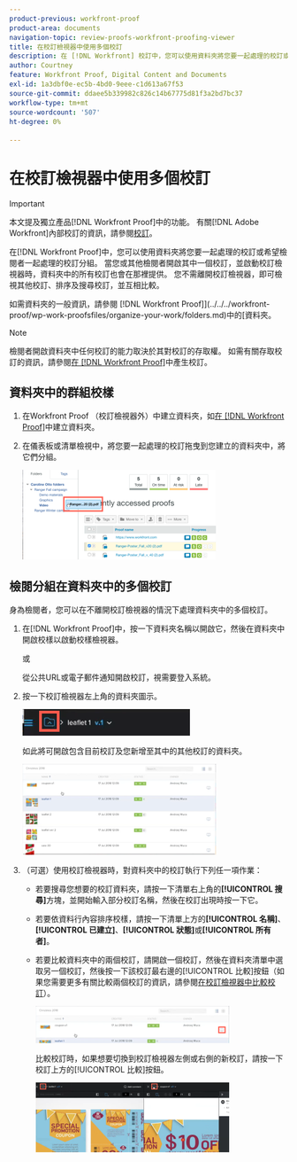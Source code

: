 ```yaml
---
product-previous: workfront-proof
product-area: documents
navigation-topic: review-proofs-workfront-proofing-viewer
title: 在校訂檢視器中使用多個校訂
description: 在 [!DNL Workfront] 校訂中，您可以使用資料夾將您要一起處理的校訂或希望檢閱者一起處理的校訂分組。 當您或其他檢閱者開啟其中一個校訂，並啟動校訂檢視器時，資料夾中的所有校訂也會在那裡提供。 您不需離開校訂檢視器，即可檢視其他校訂、排序及搜尋校訂，並互相比較。
author: Courtney
feature: Workfront Proof, Digital Content and Documents
exl-id: 1a3dbf0e-ec5b-4bd0-9eee-c1d613a67f53
source-git-commit: ddaee5b339982c826c14b67775d81f3a2bd7bc37
workflow-type: tm+mt
source-wordcount: '507'
ht-degree: 0%

---
```


# 在校訂檢視器中使用多個校訂

>[!IMPORTANT]
>
>本文提及獨立產品[!DNL Workfront Proof]中的功能。 有關[!DNL Adobe Workfront]內部校訂的資訊，請參閱[校訂](../../../review-and-approve-work/proofing/proofing.md)。

在[!DNL Workfront Proof]中，您可以使用資料夾將您要一起處理的校訂或希望檢閱者一起處理的校訂分組。 當您或其他檢閱者開啟其中一個校訂，並啟動校訂檢視器時，資料夾中的所有校訂也會在那裡提供。 您不需離開校訂檢視器，即可檢視其他校訂、排序及搜尋校訂，並互相比較。

如需資料夾的一般資訊，請參閱 [!DNL Workfront Proof]](../../../workfront-proof/wp-work-proofsfiles/organize-your-work/folders.md)中的[資料夾。

>[!NOTE]
>
>檢閱者開啟資料夾中任何校訂的能力取決於其對校訂的存取權。 如需有關存取校訂的資訊，請參閱[在 [!DNL Workfront Proof]](../../../workfront-proof/wp-work-proofsfiles/create-proofs-and-files/generate-proofs.md)中產生校訂。

## 資料夾中的群組校樣

1. 在Workfront Proof （校訂檢視器外）中建立資料夾，如[在 [!DNL Workfront Proof]](../../../workfront-proof/wp-work-proofsfiles/organize-your-work/create-folders.md)中建立資料夾。
1. 在儀表板或清單檢視中，將您要一起處理的校訂拖曳到您建立的資料夾中，將它們分組。

   ![Drag_proof_to_folder.png](assets/drag-proof-to-folder-350x162.png)

## 檢閱分組在資料夾中的多個校訂

身為檢閱者，您可以在不離開校訂檢視器的情況下處理資料夾中的多個校訂。

1. 在[!DNL Workfront Proof]中，按一下資料夾名稱以開啟它，然後在資料夾中開啟校樣以啟動校樣檢視器。

   或

   從公共URL或電子郵件通知開啟校訂，視需要登入系統。

1. 按一下校訂檢視器左上角的資料夾圖示。

   ![Folder_icon_in_proofing_viewer.png](assets/folder-icon-in-proofing-viewer.png)

   如此將可開啟包含目前校訂及您新增至其中的其他校訂的資料夾。

   ![Folder_containing_proofs_in_proofing_viewer.png](assets/folder-containing-proofs-in-proofing-viewer-350x164.png)

1. （可選）使用校訂檢視器時，對資料夾中的校訂執行下列任一項作業：

   * 若要搜尋您想要的校訂資料夾，請按一下清單右上角的&#x200B;**[!UICONTROL 搜尋]**&#x200B;方塊，並開始輸入部分校訂名稱，然後在校訂出現時按一下它。
   * 若要依資料行內容排序校樣，請按一下清單上方的&#x200B;**[!UICONTROL 名稱]**、**[!UICONTROL 已建立]**、**[!UICONTROL 狀態]**&#x200B;或&#x200B;**[!UICONTROL 所有者]**。

   * 若要比較資料夾中的兩個校訂，請開啟一個校訂，然後在資料夾清單中選取另一個校訂，然後按一下該校訂最右邊的[!UICONTROL 比較]按鈕（如果您需要更多有關比較兩個校訂的資訊，請參閱[在校訂檢視器中比較校訂](../../../workfront-proof/wp-work-proofsfiles/review-proofs-wpv/compare-proofs.md)）。

     ![Compare_button_in_folder_list_in_proofing_viewer.png](assets/compare-button-350x67.png)

     比較校訂時，如果想要切換到校訂檢視器左側或右側的新校訂，請按一下校訂上方的[!UICONTROL 比較]按鈕。

     ![比較](assets/mceclip0-350x126.png)
